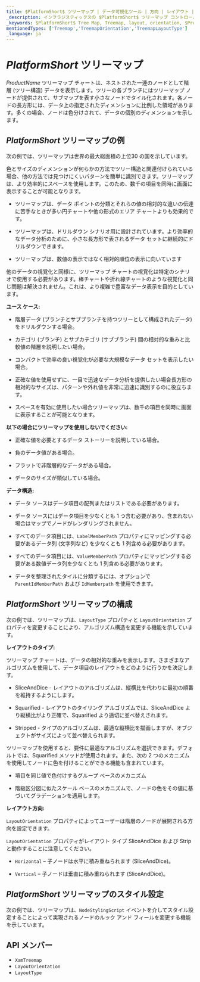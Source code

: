 ```yaml
---
title: $PlatformShort$ ツリーマップ | データ可視化ツール | 方向 | レイアウト | データ バインディング | インフラジスティックス
_description: インフラジスティックスの $PlatformShort$ ツリーマップ コントロールを使用して、複数のレベルをサポートするストリップ、長方形、およびスライスアンドダイス アルゴリズムのデータ ポイントの相対的なウェイトを表示します。$ProductName$ ツリーマップについて説明します。
_keywords: $PlatformShort$ Tree Map, Treemap, layout, orientation, $ProductName$, Infragistics, $PlatformShort$ ツリーマップ, ツリーマップ, レイアウト, 方向, インフラジスティックス
mentionedTypes: ['Treemap','TreemapOrientation','TreemapLayoutType']
_language: ja
---
```

# $PlatformShort$ ツリーマップ
$ProductName$ ツリーマップ チャートは、ネストされた一連のノードとして階層 (ツリー構造) データを表示します。ツリーの各ブランチにはツリーマップ ノードが提供されて、サブマップを表す小さなノードでタイル化されます。各ノードの長方形には、データ上の指定されたディメンションに比例した領域があります。多くの場合、ノードは色分けされて、データの個別のディメンションを示します。

## $PlatformShort$ ツリーマップの例

次の例では、ツリーマップは世界の最大総面積の上位30 の国を示しています。

<code-view style="height: 600px"
           data-demos-base-url="{environment:dvDemosBaseUrl}"
           iframe-src="{environment:dvDemosBaseUrl}/charts/tree-map-overview"
           alt="$PlatformShort$ ツリーマップの例"
           github-src="charts/tree-map/overview">
</code-view>

<div class="divider--half"></div>

色とサイズのディメンションが何らかの方法でツリー構造と関連付けられている場合、他の方法では見つけにくいパターンを簡単に識別できます。ツリーマップは、より効率的にスペースを使用します。このため、数千の項目を同時に画面に表示することが可能となります。

- ツリーマップは、データ ポイントの分類とそれらの値の相対的な違いの伝達に苦手なときが多い円チャートや他の形式のエリア チャートよりも効果的です。

- ツリーマップは、ドリルダウン シナリオ用に設計されています。より効率的なデータ分析のために、小さな長方形で表されるデータ セットに継続的にドリルダウンできます。

- ツリーマップは、数値の表示ではなく相対的順位の表示に向いています

他のデータの視覚化と同様に、ツリーマップ チャートの視覚化は特定のシナリオで使用する必要があります。棒チャートや折れ線チャートのような視覚化と同じ問題は解決されません。これは、より複雑で豊富なデータ表示を目的としています。

<b>ユース ケース:</b>

- 階層データ (ブランチとサブブランチを持つツリーとして構成されたデータ) をドリルダウンする場合。

- カテゴリ (ブランチ) とサブカテゴリ (サブブランチ) 間の相対的な重みと比較値の階層を説明したい場合。

- コンパクトで効率の良い視覚化が必要な大規模なデータ セットを表示したい場合。

- 正確な値を使用せずに、一目で迅速なデータ分析を提供したい場合長方形の相対的なサイズは、パターンや外れ値を非常に迅速に識別するのに役立ちます。

- スペースを有効に使用したい場合ツリーマップは、数千の項目を同時に画面に表示することが可能となります。

<b>以下の場合にツリーマップを使用しないでください:</b>

- 正確な値を必要とするデータ ストーリーを説明している場合。

- 負のデータ値がある場合。

- フラットで非階層的なデータがある場合。

- データのサイズが類似している場合。

<b>データ構造:</b>

- データ ソースはデータ項目の配列またはリストである必要があります。

- データ ソースにはデータ項目を少なくとも 1 つ含む必要があり、含まれない場合はマップでノードがレンダリングされません。

- すべてのデータ項目には、`LabelMemberPath` プロパティにマッピングする必要があるデータ列 (文字列など) を少なくとも 1 列含める必要があります。

- すべてのデータ項目には、`ValueMemberPath` プロパティにマッピングする必要がある数値データ列を少なくとも 1 列含める必要があります。
- データを整理されたタイルに分類するには、オプションで `ParentIdMemberPath` および `IdMemberpath` を使用できます。

## $PlatformShort$ ツリーマップの構成

次の例では、ツリーマップは、`LayoutType` プロパティと `LayoutOrientation` プロパティを変更することにより、アルゴリズム構造を変更する機能を示しています。

<code-view style="height: 600px"
           data-demos-base-url="{environment:dvDemosBaseUrl}"
           iframe-src="{environment:dvDemosBaseUrl}/charts/tree-map-layout-configuration"
           alt="$PlatformShort$ ツリーマップ レイアウトの構成"
           github-src="charts/tree-map/layout-configuration">
</code-view>

<div class="divider--half"></div>

<b>レイアウトのタイプ:</b>

ツリーマップ チャートは、データの相対的な重みを表示します。さまざまなアルゴリズムを使用して、データ項目のレイアウトをどのように行うかを決定します。

- SliceAndDice - レイアウトのアルゴリズムは、縦横比を代わりに最初の順番を維持するようにします。

- Squarified - レイアウトのタイリング アルゴリズムでは、SliceAndDice より縦横比がより正確で、Squarified より適切に並べ替えされます。

- Stripped - タイプのアルゴリズムは、最適な縦横比を描画しますが、オブジェクトがサイズによって並べ替えられます。

ツリーマップを使用すると、要件に最適なアルゴリズムを選択できます。デフォルトでは、Squarified メソッドが使用されます。また、次の 2 つのメカニズムを使用してノードに色を付けることができる機能も含まれています。

- 項目を同じ値で色付けするグループ ベースのメカニズム

- 階級区分図に似たスケール ベースのメカニズムで、ノードの色をその値に基づいてグラデーションを適用します。

<b>レイアウト方向:</b>

`LayoutOrientation` プロパティによってユーザーは階層のノードが展開される方向を設定できます。

`LayoutOrientation` プロパティがレイアウト タイプ SliceAndDice および Strip と動作することに注意してください。

- `Horizontal` – 子ノードは水平に積み重ねられます (SliceAndDice)。

- `Vertical` – 子ノードは垂直に積み重ねられます (SliceAndDice)。

## $PlatformShort$ ツリーマップのスタイル設定

次の例では、ツリーマップは、`NodeStylingScript` イベントを介してスタイル設定することによって実現されるノードのルック アンド フィールを変更する機能を示しています。

<code-view style="height: 600px"
           data-demos-base-url="{environment:dvDemosBaseUrl}"
           iframe-src="{environment:dvDemosBaseUrl}/charts/tree-map-styling"
           alt="$PlatformShort$ ツリーマップのスタイル設定"
           github-src="charts/tree-map/styling">
</code-view>

<div class="divider--half"></div>

## API メンバー
- `XamTreemap`
- `LayoutOrientation`
- `LayoutType`

